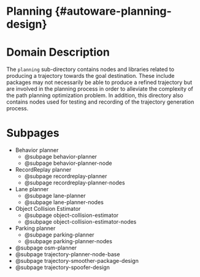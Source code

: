 Planning {#autoware-planning-design}
========

# Domain Description

The `planning` sub-directory contains nodes and libraries related to producing a trajectory towards the goal destination. These include packages may not necessarily be able to produce a refined trajectory but are involved in the planning process in order to alleviate the complexity of the path planning optimization problem. In addition, this directory also contains nodes used for testing and recording of the trajectory generation process.

# Subpages

- Behavior planner
  - @subpage behavior-planner
  - @subpage behavior-planner-node
- RecordReplay planner
  - @subpage recordreplay-planner
  - @subpage recordreplay-planner-nodes
- Lane planner
  - @subpage lane-planner
  - @subpage lane-planner-nodes
- Object Collision Estimator
  - @subpage object-collision-estimator
  - @subpage object-collision-estimator-nodes
- Parking planner
  - @subpage parking-planner
  - @subpage parking-planner-nodes
- @subpage osm-planner
- @subpage trajectory-planner-node-base
- @subpage trajectory-smoother-package-design
- @subpage trajectory-spoofer-design
